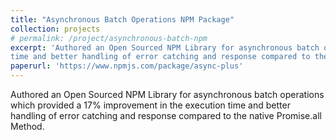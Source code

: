 ```yaml
---
title: "Asynchronous Batch Operations NPM Package"
collection: projects
# permalink: /project/asynchronous-batch-npm
excerpt: 'Authored an Open Sourced NPM Library for asynchronous batch operations which provided a 17% improvement in the execution
time and better handling of error catching and response compared to the native Promise.all Method'
paperurl: 'https://www.npmjs.com/package/async-plus'
---
```

Authored an Open Sourced NPM Library for asynchronous batch operations which provided a 17% improvement in the execution
time and better handling of error catching and response compared to the native Promise.all Method.

